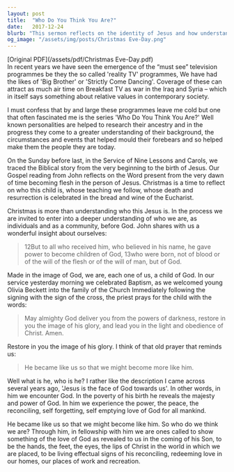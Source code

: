 ```yaml
---
layout: post
title:  "Who Do You Think You Are?"
date:   2017-12-24
blurb: "This sermon reflects on the identity of Jesus and how understanding him leads us to a deeper understanding of ourselves. It discusses the power of belief in Jesus, the significance of baptism, and the transformative power of God's love. The sermon encourages us to embody Christ's love in our everyday lives."
og_image: "/assets/img/posts/Christmas Eve-Day.png"
---
```

[Original PDF](/assets/pdf/Christmas Eve-Day.pdf)    
In recent years we have seen the emergence of the “must see” television programmes be they the so called 'reality TV' programmes, We have had the likes of 'Big Brother' or 'Strictly Come Dancing'. Coverage of these can attract as much air time on Breakfast TV as war in the Iraq and Syria – which in itself says something about relative values in contemporary society.

I must confess that by and large these programmes leave me cold but one that often fascinated me is the series 'Who Do You Think You Are?' Well known personalities are helped to research their ancestry and in the progress they come to a greater understanding of their background, the circumstances and events that helped mould their forebears and so helped make them the people they are today.

On the Sunday before last, in the Service of Nine Lessons and Carols, we traced the Biblical story from the very beginning to the birth of Jesus. Our Gospel reading from John reflects on the Word present from the very dawn of time becoming flesh in the person of Jesus. Christmas is a time to reflect on who this child is, whose teaching we follow, whose death and resurrection is celebrated in the bread and wine of the Eucharist.

Christmas is more than understanding who this Jesus is. In the process we are invited to enter into a deeper understanding of who we are, as individuals and as a community, before God. John shares with us a wonderful insight about ourselves:

> 12But to all who received him, who believed in his name, he gave power to become children of God, 13who were born, not of blood or of the will of the flesh or of the will of man, but of God.

Made in the image of God, we are, each one of us, a child of God. In our service yesterday morning we celebrated Baptism, as we welcomed young Olivia Beckett into the family of the Church Immediately following the signing with the sign of the cross, the priest prays for the child with the words:

> May almighty God deliver you from the powers of darkness, restore in you the image of his glory, and lead you in the light and obedience of Christ. Amen.

Restore in you the image of his glory. I think of that old prayer that reminds us:

> He became like us so that we might become more like him.

Well what is he, who is he? I rather like the description I came across several years ago, 'Jesus is the face of God towards us'. In other words, in him we encounter God. In the poverty of his birth he reveals the majesty and power of God. In him we experience the power, the peace, the reconciling, self forgetting, self emptying love of God for all mankind.

He became like us so that we might become like him. So who do we think we are? Through him, in fellowship with him we are ones called to show something of the love of God as revealed to us in the coming of his Son, to be the hands, the feet, the eyes, the lips of Christ in the world in which we are placed, to be living effectual signs of his reconciling, redeeming love in our homes, our places of work and recreation.
